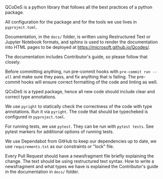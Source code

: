 QCoDeS is a python library that follows all the best practices of a python package.

All configuration for the package and for the tools we use lives in ``pyproject.toml``.

Documentation, in the ``docs/`` folder, is written using Restructured Text or Jupyter
Notebook formats, and sphinx is used to render the documentation into HTML pages to
be deployed at https://microsoft.github.io/Qcodes/.

The documentation includes Contributor's guide, so please follow that closely.

Before committing anything, run pre-commit hooks with ```pre-commit run --all```
and make sure they pass, and fix anything that is failing. The pre-commit hooks will ensure
correct formatting of the code and linting as well.

QCoDeS is a typed package, hence all new code should include clear and correct type annotations.

We use ``pyright`` to statically check the correctness of the code with type annotations.
Run it via ``pyright``. The code that should be typecheked is configured in ``pyproject.toml``.

For running tests, we use ``pytest``. They can be run with ``pytest tests``.
See pytest markers for additional options of running tests.

We use Dependabot from GitHub to keep our dependencies up to date, we use ``requirements.txt``
as our constraints or "lock" file.

Every Pull Request should have a newsfragment file briefly explaining the change. The text
should be using restructured text syntax. How to write a newsfragment and what types we
have is explained the Contributor's guide in the documentation in ``docs/`` folder.
